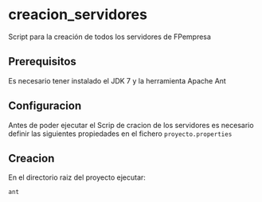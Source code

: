 # creacion_servidores


Script para la creación de todos los servidores de FPempresa

## Prerequisitos
Es necesario tener instalado el JDK 7 y la herramienta Apache Ant

## Configuracion 
Antes de poder ejecutar el Scrip de cracion de los servidores es necesario definir las siguientes propiedades
en el fichero `proyecto.properties`

## Creacion

En el directorio raiz del proyecto ejecutar:

    ant
